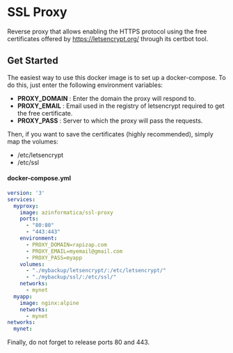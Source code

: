 # SSL Proxy

Reverse proxy that allows enabling the HTTPS protocol using the free certificates offered by https://letsencrypt.org/
through its certbot tool.

## Get Started

The easiest way to use this docker image is to set up a docker-compose.
To do this, just enter the following environment variables:

- __PROXY_DOMAIN__ : Enter the domain the proxy will respond to.
- __PROXY_EMAIL__ : Email used in the registry of letsencrypt required to get the free certificate.
- __PROXY_PASS__ : Server to which the proxy will pass the requests.

Then, if you want to save the certificates (highly recommended), simply map the volumes:

- /etc/letsencrypt
- /etc/ssl

#### docker-compose.yml

```yml
version: '3'
services:
  myproxy:
    image: azinformatica/ssl-proxy
    ports:
      - "80:80"
      - "443:443"
    environment:
      - PROXY_DOMAIN=rapizap.com
      - PROXY_EMAIL=myemail@gmail.com
      - PROXY_PASS=myapp
    volumes:
      - "./mybackup/letsencrypt/:/etc/letsencrypt/"
      - "./mybackup/ssl/:/etc/ssl/"
    networks:
      - mynet
  myapp:
    image: nginx:alpine
    networks:
      - mynet
networks:
  mynet:

```

Finally, do not forget to release ports 80 and 443.


